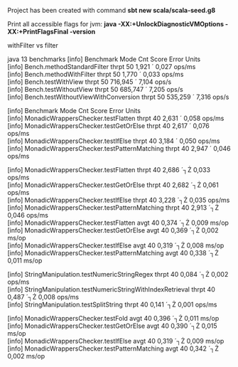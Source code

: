 Project has been created with command **sbt new scala/scala-seed.g8**

Print all accessible flags for jvm: **java -XX:+UnlockDiagnosticVMOptions -XX:+PrintFlagsFinal -version**

withFilter vs filter

java 13 benchmarks
[info] Benchmark                             Mode  Cnt    Score   Error   Units <br>
[info] Bench.methodStandardFilter           thrpt   50    1,921 ´ 0,027  ops/ms <br>
[info] Bench.methodWithFilter               thrpt   50    1,770 ´ 0,033  ops/ms <br>
[info] Bench.testWithView                   thrpt   50  716,945 ´ 7,104   ops/s <br>
[info] Bench.testWithoutView                thrpt   50  685,747 ´ 7,205   ops/s <br>
[info] Bench.testWithoutViewWithConversion  thrpt   50  535,259 ´ 7,316   ops/s <br>


[info] Benchmark                                    Mode  Cnt  Score   Error   Units <br>
[info] MonadicWrappersChecker.testFlatten          thrpt   40  2,631 ´ 0,058  ops/ms <br>
[info] MonadicWrappersChecker.testGetOrElse        thrpt   40  2,617 ´ 0,076  ops/ms <br>
[info] MonadicWrappersChecker.testIfElse           thrpt   40  3,184 ´ 0,050  ops/ms <br>
[info] MonadicWrappersChecker.testPatternMatching  thrpt   40  2,947 ´ 0,046  ops/ms <br>

[info] MonadicWrappersChecker.testFlatten          thrpt   40  2,686 ´┐Ż 0,033  ops/ms <br>
[info] MonadicWrappersChecker.testGetOrElse        thrpt   40  2,682 ´┐Ż 0,061  ops/ms <br>
[info] MonadicWrappersChecker.testIfElse           thrpt   40  3,228 ´┐Ż 0,035  ops/ms <br>
[info] MonadicWrappersChecker.testPatternMatching  thrpt   40  2,913 ´┐Ż 0,046  ops/ms <br>
[info] MonadicWrappersChecker.testFlatten           avgt   40  0,374 ´┐Ż 0,009   ms/op <br>
[info] MonadicWrappersChecker.testGetOrElse         avgt   40  0,369 ´┐Ż 0,002   ms/op <br>
[info] MonadicWrappersChecker.testIfElse            avgt   40  0,319 ´┐Ż 0,008   ms/op <br>
[info] MonadicWrappersChecker.testPatternMatching   avgt   40  0,338 ´┐Ż 0,011   ms/op <br>


[info] StringManipulation.testNumericStringRegex               thrpt   40  0,084 ´┐Ż 0,002  ops/ms <br>
[info] StringManipulation.testNumericStringWithIndexRetrieval  thrpt   40  0,487 ´┐Ż 0,008  ops/ms <br>
[info] StringManipulation.testSplitString                      thrpt   40  0,141 ´┐Ż 0,001  ops/ms <br>

[info] MonadicWrappersChecker.testFold                             avgt   40   0,396 ´┐Ż 0,011  ms/op <br>
[info] MonadicWrappersChecker.testGetOrElse                        avgt   40   0,390 ´┐Ż 0,015  ms/op <br>
[info] MonadicWrappersChecker.testIfElse                           avgt   40   0,319 ´┐Ż 0,009  ms/op <br>
[info] MonadicWrappersChecker.testPatternMatching                  avgt   40   0,342 ´┐Ż 0,002  ms/op <br>

